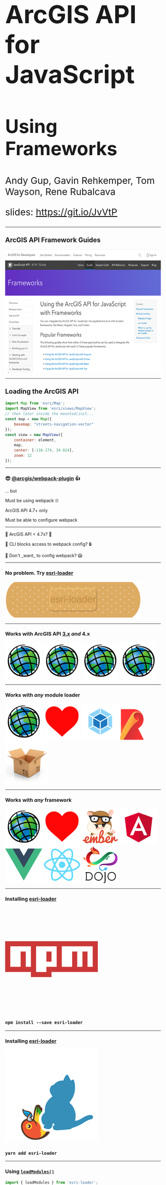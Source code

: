 <!-- .slide: data-background="../common/slides/intro.jpg" -->
<!-- .slide: class="title" -->

<h1 style="text-align: left; font-size: 80px;">ArcGIS API for JavaScript</h1>
<h2 style="text-align: left; font-size: 60px;">Using Frameworks</h2>
<p style="text-align: left; font-size: 30px;">Andy Gup, Gavin Rehkemper, Tom Wayson, Rene Rubalcava</p>
    <p style="text-align: left; font-size: 30px;">slides: <a href="https://git.io/JvVtP" target="_blank">https://git.io/JvVtP</a></p>

<!--
Do you have a framework of choice for building apps? Learn how to use various frameworks like Angular, Ember, React, and Vue with the ArcGIS API for JavaScript to build scalable applications your way. We’ll look at how you can integrate these frameworks to build powerful mapping applications.
-->

----

## ArcGIS API Framework Guides

<a href="https://developers.arcgis.com/javascript/latest/guide/using-frameworks/"><img src="img/wayson/jsapi-frameworks-screenshot.png" class="transparent" height="400" /></a>


----
<!-- .slide: data-background="./../common/slides/section.jpg" -->

## Loading the ArcGIS API

```js
import Map from 'esri/Map';
import MapView from 'esri/views/MapView';
// then later inside the mounted/init...
const map = new Map({
    basemap: "streets-navigation-vector"
});
const view = new MapView({
    container: element,
    map,
    center: [-118.174, 34.024],
    zoom: 12
});
```

----

### 😎 [@arcgis/webpack-plugin](https://github.com/Esri/arcgis-webpack-plugin) 👍
<p class="fragment">... but</p>
<p class="fragment">Must be using webpack 🙄</p>
<p class="fragment">ArcGIS API 4.7+ only</p>
<p class="fragment">Must be able to configure webpack</p>

----

<!-- .slide: data-transition="fade" -->
<p>👵 ArcGIS API < 4.7x? 👴</p>
<p>🚀 CLI blocks access to webpack config? 🔒</p>
<p>🙈 Don't _want_ to config webpack? 😱</p>

----

<!-- .slide: data-transition="fade" -->
###  No problem. Try [esri-loader](https://github.com/Esri/esri-loader)

<div>
    <img src="img/wayson/esri-loader-band-aid-center-text.png" class="transparent" height="120" />
</div>


----

<!-- .slide: data-transition="fade" -->
### Works with ArcGIS API [3.x](https://developers.arcgis.com/javascript/3/) <span class="fragment" data-fragment-index="1">_and_ 4.x</span>

<div>
  <img src="img/wayson/esri.png" class="transparent" height="120" />
  <img src="img/wayson/esri.png" class="transparent" height="120" />
  <img src="img/wayson/esri.png" class="transparent" height="120" />
  <img src="img/wayson/esri.png" class="transparent fragment"  data-fragment-index="1" height="120" />
</div>

----

<!-- .slide: data-transition="fade" -->
### Works with _any_ module loader

<div>
  <img src="img/wayson/esri.png" class="transparent" height="120" />
  <img src="img/wayson/Heart_corazon.svg" class="transparent" height="120" />
  <img src="img/wayson/webpack-icon-square-big.png" class="transparent" height="120" />
  <img src="img/wayson/rollup1.png" class="transparent" height="100" />
  <img src="img/wayson/parcel-og.png" class="transparent" height="140" />
</div>

----

<!-- .slide: data-transition="fade" -->
### Works with _any_ framework

<div>
  <img src="img/wayson/esri.png" class="transparent" height="120" />
  <img src="img/wayson/Heart_corazon.svg" class="transparent" height="120" />
  <img src="img/wayson/tomster-sm.png" class="transparent" height="120" />
  <img src="img/wayson/angular.png" class="transparent" height="120" />
  <img src="img/wayson/vue-logo.png" class="transparent" height="120" />
  <img src="img/wayson/react-js-img.png" class="transparent" height="120" />
  <img src="img/wayson/Dojo-New.png" class="transparent" height="120" />
</div>

----

<!-- .slide: data-transition="fade" -->
### Installing [esri-loader](https://github.com/Esri/esri-loader#install)

<img class="transparent" src="img/wayson/800px-Npm-logo.svg.png" style="width: 300px; margin: 110px 0;">
<h3><code>npm install --save esri-loader</code></h3>

----

<!-- .slide: data-transition="fade" -->
### Installing [esri-loader](https://github.com/Esri/esri-loader#install)

<img class="transparent" src="img/wayson/yarn-cat-eating-bower-bird.png">
<h3><code>yarn add esri-loader</code></h3>

----

<!-- .slide: data-transition="fade" -->
### Using [`loadModules()`](https://github.com/Esri/esri-loader#usage)

```js
import { loadModules } from 'esri-loader';

loadModules([
  "esri/Map",
  "esri/views/MapView"
]).then(([Map, MapView]) => {
  // Code to create the map and view will go here
});
```

----
<!-- .slide: data-background="./../common/slides/section.jpg" -->

## _Lazy_ Loading the ArcGIS API

<img class="transparent" src="img/wayson/nearby-featured-image.png">

----

### esri-loader

<pre class="language-js">
<code class="language-js">
 // loads API 1st time
const esriConfig = await loadModules(["esri/config"])
esriConfig.useIdentity = false;
// don't worry, this won't load the API again!
const [Map, MapView] = await loadModules(
  ["esri/Map", "esri/views/MapView"]
);</code></pre>

[Lazy loads the ArcGIS API](https://github.com/Esri/esri-loader#lazy-loading-the-arcgis-api-for-javascript) by default

----

### @arcgis/webpack-plugin

```ts
async function loadMap (element) => {
  const mapUtils = await import("../utils/map");
  mapUtils.loadMap(element);
};

  // then later inside the mounted/init...
  loadMap(element);
```

Use [dynamic `import()`](https://webpack.js.org/guides/code-splitting/#dynamic-imports)
